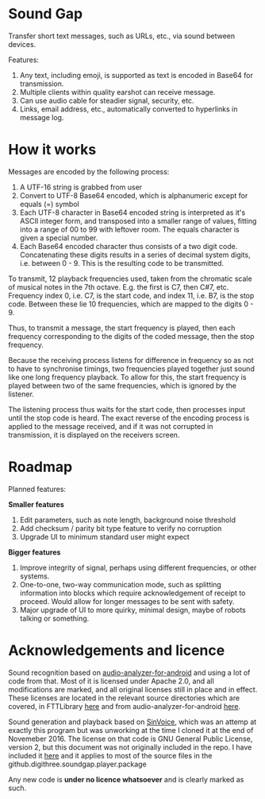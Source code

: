 # Sound Gap

Transfer short text messages, such as URLs, etc., via sound between devices.

Features:

1. Any text, including emoji, is supported as text is encoded in Base64 for transmission.
2. Multiple clients within quality earshot can receive message.
3. Can use audio cable for steadier signal, security, etc.
4. Links, email address, etc., automatically converted to hyperlinks in message log.

# How it works

Messages are encoded by the following process:

1. A UTF-16 string is grabbed from user
2. Convert to UTF-8 Base64 encoded, which is alphanumeric except for equals (=) symbol
3. Each UTF-8 character in Base64 encoded string is interpreted as it's ASCII integer form, and transposed into a smaller range of values, fitting into a range of 00 to 99 with leftover room. The equals character is given a special number.
4. Each Base64 encoded character thus consists of a two digit code. Concatenating these digits results in a series of decimal system digits, i.e. between 0 - 9. This is the resulting code to be transmitted.

To transmit, 12 playback frequencies used, taken from the chromatic scale of musical notes in the 7th octave. E.g. the first is C7, then C#7, etc. Frequency index 0, i.e. C7, is the start code, and index 11, i.e. B7, is the stop code. Between these lie 10 frequencies, which are mapped to the digits 0 - 9.

Thus, to transmit a message, the start frequency is played, then each frequency corresponding to the digits of the coded message, then the stop frequency.

Because the receiving process listens for difference in frequency so as not to have to synchronise timings, two frequencies played together just sound like one long frequency playback. To allow for this, the start frequency is played between two of the same frequencies, which is ignored by the listener.

The listening process thus waits for the start code, then processes input until the stop code is heard. The exact reverse of the encoding process is applied to the message received, and if it was not corrupted in transmission, it is displayed on the receivers screen.

# Roadmap

Planned features:

**Smaller features**

1. Edit parameters, such as note length, background noise threshold
2. Add checksum / parity bit type feature to verify no corruption
3. Upgrade UI to minimum standard user might expect

**Bigger features**

1. Improve integrity of signal, perhaps using different frequencies, or other systems.
2. One-to-one, two-way communication mode, such as splitting information into blocks which require acknowledgement of receipt to proceed. Would allow for longer messages to be sent with safety.
3. Major upgrade of UI to more quirky, minimal design, maybe of robots talking or something.

# Acknowledgements and licence

Sound recognition based on [audio-analyzer-for-android](https://github.com/bewantbe/audio-analyzer-for-android) and using a lot of code from that. Most of it is licensed under Apache 2.0, and all modifications are marked, and all original licenses still in place and in effect. These licenses are located in the relevant source directories which are covered, in FTTLibrary [here](FFTLibrary/LICENSE) and from audio-analyzer-for-android [here](app/src/main/java/github/digithree/soundgap/fft/LICENSE).

Sound generation and playback based on [SinVoice](https://github.com/dingjikerbo/SinVoice), which was an attemp at exactly this program but was unworking at the time I cloned it at the end of Novemeber 2016. The license on that code is GNU General Public License, version 2, but this document was not originally included in the repo. I have included it [here](app/src/main/java/github/digithree/soundgap/player/LICENSE.txt) and it applies to most of the source files in the github.digithree.soundgap.player.package

Any new code is **under no licence whatsoever** and is clearly marked as such.